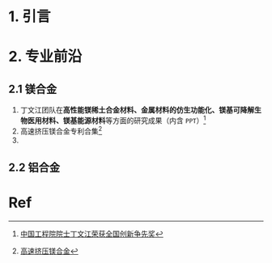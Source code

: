 # 1. 引言 

# 2. 专业前沿 
## 2.1 镁合金 
1. 丁文江团队在**高性能镁稀土合金材料、金属材料的仿生功能化、镁基可降解生物医用材料、镁基能源材料**等方面的研究成果（内含 `PPT`）[^1]
2. 高速挤压镁合金专利合集[^2]
3. 
## 2.2 铝合金 


# Ref 

[^1]: [中国工程院院士丁文江荣获全国创新争先奖](https://mp.weixin.qq.com/s/vjY6v3DCoD3VpsmU2j_iHw)

[^2]: [高速挤压镁合金](https://mp.weixin.qq.com/s/SfABzcqaauJdJSNXQ9x3rw)
